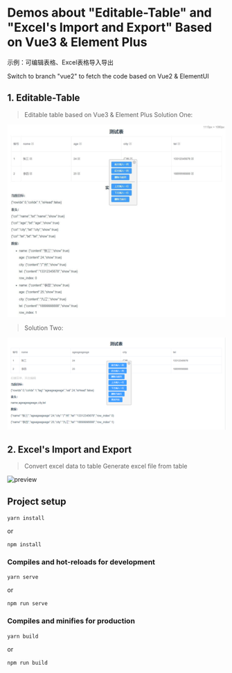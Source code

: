 # Demos about "Editable-Table" and "Excel's Import and Export" Based on Vue3 & Element Plus

示例：可编辑表格、Excel表格导入导出

Switch to branch "vue2" to fetch the code based on Vue2 & ElementUI

## 1. Editable-Table

> Editable table based on Vue3 & Element Plus
> Solution One:

![preview](documentation/editable_table.jpg)

> Solution Two:

![preview](documentation/editable_table_v2.png)

## 2. Excel's Import and Export

> Convert excel data to table
> Generate excel file from table

![preview](documentation/excel_table.png)


## Project setup
```
yarn install
```
or
```
npm install
```

### Compiles and hot-reloads for development
```
yarn serve
```
or
```
npm run serve
```

### Compiles and minifies for production
```
yarn build
```
or
```
npm run build
```